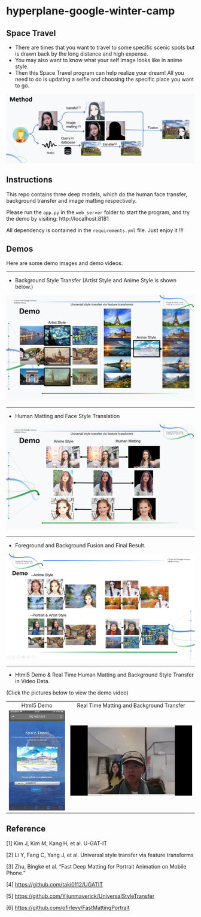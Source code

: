 # hyperplane-google-winter-camp


## Space Travel

- There are times that you want to travel to some specific scenic spots but is drawn back by the long distance and high expense. 
- You may also want to know what your self image looks like in anime style.
- Then this Space Travel program can help realize your dream! All you need to do is updating a selfie and choosing the specific place you want to go.

![avatar](web_server/static/img/readme.jpg)
## Instructions
This repo contains three deep models, which do the human face transfer, background transfer and image matting respectively.

Please run the `app.py` in the `web_server` folder to start the program, and try the demo by visiting: http://localhost:8181

All dependency is contained in the `requirements.yml` file. Just enjoy it !!!

## Demos

Here are some demo images and demo videos.

---

- Background Style Transfer (Artist Style and Anime Style is shown below.)

![ava](web_server/static/img/background.jpg)

---
- Human Matting and Face Style Translation

![ava](web_server/static/img/matting.jpg)

---
- Foreground and Background Fusion and Final Result. 

![ava](web_server/static/img/result.jpg)

---

- Html5 Demo &  Real Time Human Matting and Background Style Transfer in Video Data.

(Click the pictures below to view the demo video)

<table align='center'>
<tr align='center'>
<td> Html5 Demo </td>
<td> Real Time Matting and Background Transfer</td>
</tr>
<tr>
<td><a href="https://player.youku.com/embed/XNDU4NjI2MzQyMA==" target="_blank"><img src = 'web_server/static/img/html5.jpg'></a>
<td><a href="https://player.youku.com/embed/XNDU4NjI2MjkxNg=="><img src ='web_server/static/img/video.jpg'></a>

</tr>
</table>

 
## Reference

[1] Kim J, Kim M, Kang H, et al. U-GAT-IT

[2] Li Y, Fang C, Yang J, et al. Universal style transfer via feature transforms

[3] Zhu, Bingke et al. “Fast Deep Matting for Portrait Animation on Mobile Phone.” 

[4] https://github.com/taki0112/UGATIT

[5] https://github.com/Yijunmaverick/UniversalStyleTransfer

[6] https://github.com/ofirlevy/FastMattingPortrait

